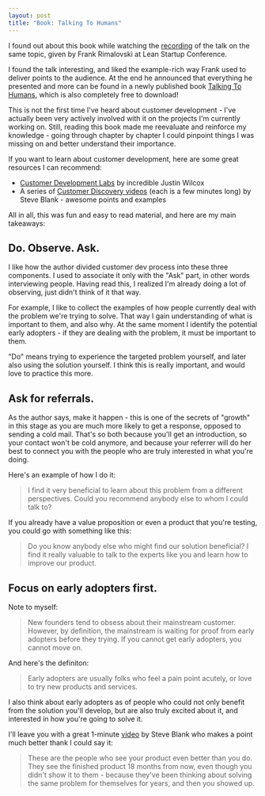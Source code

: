 ```yaml
---
layout: post
title: "Book: Talking To Humans"
---
```


I found out about this book while watching the [recording](https://www.youtube.com/watch?v=MWE1lS3SjTA) 
of the talk on the same topic, given by Frank Rimalovski at Lean Startup Conference.

I found the talk interesting, and liked the example-rich way Frank used to deliver points to the audience. At the end he
announced that everything he presented and more can be found in a newly published book 
[Talking To Humans](http://www.talkingtohumans.com/), which is also completely free to download!

This is not the first time I've heard about customer development - I've actually been very actively involved with it on the projects
I'm currently working on.
Still, reading this book made me reevaluate and reinforce my knowledge - going through chapter by chapter I could pinpoint things
I was missing on and better understand their importance.

If you want to learn about customer development, here are some great resources I can recommend:

* [Customer Development Labs](http://customerdevlabs.com/) by incredible Justin Wilcox
* A series of [Customer Discovery videos](https://vimeo.com/groups/204136/) (each is a few minutes long) by Steve Blank - awesome
points and examples

All in all, this was fun and easy to read material, and here are my main takeaways:

## Do. Observe. Ask.
I like how the author divided customer dev process into these three components. I used to associate it only with the 
"Ask" part, in other words interviewing people. Having read this, I realized I'm already doing a lot of observing, just didn't think
of it that way.

For example, I like to collect the examples of how people currently deal with the problem we're trying to solve. That way I
gain understanding of what is important to them, and also why. At the same moment I identify the potential early adopters - if they are 
dealing with the problem, it must be important to them.

"Do" means trying to experience the targeted problem yourself, and later also using the solution yourself. I think this is really
important, and would love to practice this more.

## Ask for referrals.
As the author says, make it happen - this is one of the secrets of "growth" in this stage as you are much more likely to get a
response, opposed to sending a cold mail. That's so both because you'll get an introduction, so your contact won't be cold anymore,
and because your referrer will do her best to connect you with the people who are truly interested in what you're doing.

Here's an example of how I do it:

> I find it very beneficial to learn about this problem from a different perspectives. Could you recommend anybody else to whom I could
> talk to?

If you already have a value proposition or even a product that you're testing, you could go with something like this:

> Do you know anybody else who might find our solution beneficial? I find it really valuable to talk to the experts like you and learn
> how to improve our product.

## Focus on early adopters first.
Note to myself:

> New founders tend to obsess about their mainstream customer. However, by definition,
> the mainstream is waiting for proof from early adopters before they trying. If you cannot
> get early adopters, you cannot move on.

And here's the definiton:

> Early adopters are usually folks who feel a pain point acutely, or love to try new products
> and services.

I also think about early adopters as of people who could not only benefit from the solution you'll develop,
but are also truly excited about it, and interested in how you're going to solve it.

I'll leave you with a great 1-minute [video](https://vimeo.com/groups/204136/videos/87301612) by Steve Blank 
who makes a point much better thank I could say it:

> These are the people who see your product even better than you do. They see the finished product 18
> months from now, even though you didn't show it to them - because they've been thinking about solving the
> same problem for themselves for years, and then you showed up.

